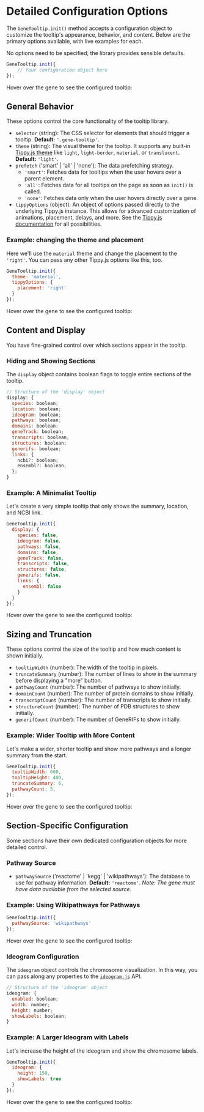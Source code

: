 # Detailed Configuration Options

The `GeneTooltip.init()` method accepts a configuration object to customize the tooltip's appearance, behavior, and content. Below are the primary options available, with live examples for each.

No options need to be specified; the library provides sensible defaults.

```javascript
GeneTooltip.init({
    // Your configuration object here
});
```
Hover over the gene to see the configured tooltip: <GeneDemo genes="TP53" species="human" />

## General Behavior

These options control the core functionality of the tooltip library.

* `selector` (string): The CSS selector for elements that should trigger a tooltip. **Default:** `'.gene-tooltip'`.
* `theme` (string): The visual theme for the tooltip. It supports any built-in [Tippy.js theme](https://atomiks.github.io/tippyjs/v6/themes/) like `light`, `light-border`, `material`, or `translucent`. **Default:** `'light'`.
* `prefetch` ('smart' | 'all' | 'none'): The data prefetching strategy.
    * `'smart'`: Fetches data for tooltips when the user hovers over a parent element.
    * `'all'`: Fetches data for all tooltips on the page as soon as `init()` is called.
    * `'none'`: Fetches data only when the user hovers directly over a gene.
* `tippyOptions` (object): An object of options passed directly to the underlying Tippy.js instance. This allows for advanced customization of animations, placement, delays, and more. See the [Tippy.js documentation](https://atomiks.github.io/tippyjs/v6/all-props/) for all possibilities.

### Example: changing the theme and placement

Here we'll use the `material` theme and change the placement to the `'right'`. You can pass any other Tippy.js options like this, too.

```javascript
GeneTooltip.init({
  theme: 'material',
  tippyOptions: {
    placement: 'right'
  }
});
```

Hover over the gene to see the configured tooltip: <GeneDemo genes="TP53" species="human" :config="{ theme: 'material', tippyOptions: { placement: 'right' } }" />

## Content and Display

You have fine-grained control over which sections appear in the tooltip.

### Hiding and Showing Sections

The `display` object contains boolean flags to toggle entire sections of the tooltip.

```javascript
// Structure of the 'display' object
display: {
  species: boolean;
  location: boolean;
  ideogram: boolean;
  pathways: boolean;
  domains: boolean;
  geneTrack: boolean;
  transcripts: boolean;
  structures: boolean;
  generifs: boolean;
  links: {
    ncbi?: boolean;
    ensembl?: boolean;
  };
}
```

### Example: A Minimalist Tooltip

Let's create a very simple tooltip that only shows the summary, location, and NCBI link.

```javascript
GeneTooltip.init({
  display: {
    species: false,
    ideogram: false,
    pathways: false,
    domains: false,
    geneTrack: false,
    transcripts: false,
    structures: false,
    generifs: false,
    links: {
      ensembl: false
    }
  }
});
```
Hover over the gene to see the configured tooltip: <GeneDemo genes="TP53" species="human" :config="{ display: { species: false, ideogram: false, pathways: false, domains: false, geneTrack: false, transcripts: false, structures: false, generifs: false, links: { ensembl: false } } }" />

## Sizing and Truncation

These options control the size of the tooltip and how much content is shown initially.

* `tooltipWidth` (number): The width of the tooltip in pixels.
* `truncateSummary` (number): The number of lines to show in the summary before displaying a "more" button.
* `pathwayCount` (number): The number of pathways to show initially.
* `domainCount` (number): The number of protein domains to show initially.
* `transcriptCount` (number): The number of transcripts to show initially.
* `structureCount` (number): The number of PDB structures to show initially.
* `generifCount` (number): The number of GeneRIFs to show initially.

### Example: Wider Tooltip with More Content

Let's make a wider, shorter tooltip and show more pathways and a longer summary from the start.

```javascript
GeneTooltip.init({
  tooltipWidth: 600,
  tooltipHeight: 400,
  truncateSummary: 6,
  pathwayCount: 5,
});
```
Hover over the gene to see the configured tooltip: <GeneDemo genes="TP53" species="human" :config="{ tooltipWidth: 600, tooltipHeight: 400, truncateSummary: 6}" />

## Section-Specific Configuration

Some sections have their own dedicated configuration objects for more detailed control.

### Pathway Source

* `pathwaySource` ('reactome' | 'kegg' | 'wikipathways'): The database to use for pathway information. **Default:** `'reactome'`. *Note: The gene must have data available from the selected source.*

### Example: Using Wikipathways for Pathways

```javascript
GeneTooltip.init({
  pathwaySource: 'wikipathways'
});
```

Hover over the gene to see the configured tooltip: <GeneDemo genes="TP53" species="human" :config="{ pathwaySource: 'wikipathways' }" />

### Ideogram Configuration

The `ideogram` object controls the chromosome visualization. In this way, you can pass along any properties to the [`ideogram.js`](https://github.com/eweitz/ideogram/blob/master/api.md) API.

```javascript
// Structure of the 'ideogram' object
ideogram: {
  enabled: boolean;
  width: number;
  height: number;
  showLabels: boolean;
}
```

### Example: A Larger Ideogram with Labels

Let's increase the height of the ideogram and show the chromosome labels.

```javascript
GeneTooltip.init({
  ideogram: {
    height: 150,
    showLabels: true
  }
});
```

Hover over the gene to see the configured tooltip: <GeneDemo genes="TP53" species="human" :config="{ ideogram: { height: 150, showLabels: true } }" />